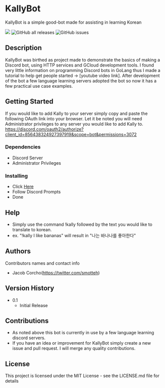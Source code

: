 # KallyBot
KallyBot is a simple good-bot made for assisting in learning Korean

![](https://i.ibb.co/2YVRcjN/ryan2.png)
![GitHub all releases](https://img.shields.io/github/downloads/JCorcho/KallyBot/total?color=%23d69b2b&logo=discord&logoColor=%23fad24e&style=for-the-badge)
![GitHub issues](https://img.shields.io/github/issues-raw/JCorcho/KallyBot?color=white&logo=windows-terminal&style=for-the-badge)

## Description

KallyBot was birthed as project made to demonstrate the basics of making a Discord bot, using HTTP services and GCloud
development tools. I found very little information on programming Discord bots in GoLang thus I made a tutorial to help
get people started -> [youtube video link]. After development of the bot a few language learning servers adopted the bot
so now it has a few practical use case examples.

## Getting Started

If you would like to add Kally to your server simply copy and paste the following OAuth link into your browser. Let it
be noted you will need Administrator privileges to any server you would like to add Kally
to. https://discord.com/oauth2/authorize?client_id=856438324927397919&scope=bot&permissions=3072

### Dependencies

* Discord Server
* Administrator Privileges

### Installing

* Click [Here](https://discord.com/oauth2/authorize?client_id=856438324927397919&scope=bot&permissions=3072)
* Follow Discord Prompts
* Done

## Help

* Simply use the command !kally followed by the text you would like to translate to korean.
* ex. "!kally I like bananas" will result in "나는 바나나를 좋아한다"

## Authors

Contributors names and contact info

* Jacob Corcho(https://twitter.com/smotteh)

## Version History

* 0.1
  * Initial Release

## Contributions

* As noted above this bot is currently in use by a few language learning discord servers.
* If you have an idea or improvement for KallyBot simply create a new issue and pull request. I will merge any quality
  contributions.

## License

This project is licensed under the MIT License - see the LICENSE.md file for details
